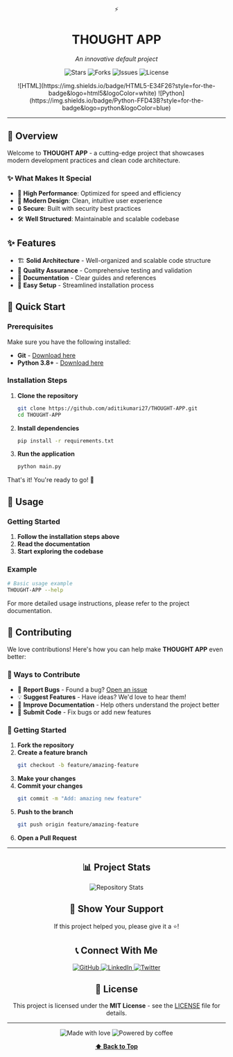 <div align="center">

⚡

# THOUGHT APP

*An innovative default project*

<p align="center">
  <img src="https://img.shields.io/github/stars/aditikumari27/THOUGHT-APP?style=for-the-badge&logo=github&color=gold" alt="Stars"/>
  <img src="https://img.shields.io/github/forks/aditikumari27/THOUGHT-APP?style=for-the-badge&logo=github&color=blue" alt="Forks"/>
  <img src="https://img.shields.io/github/issues/aditikumari27/THOUGHT-APP?style=for-the-badge&logo=github&color=red" alt="Issues"/>
  <img src="https://img.shields.io/github/license/aditikumari27/THOUGHT-APP?style=for-the-badge&color=green" alt="License"/>
</p>

<p align="center">![HTML](https://img.shields.io/badge/HTML5-E34F26?style=for-the-badge&logo=html5&logoColor=white) ![Python](https://img.shields.io/badge/Python-FFD43B?style=for-the-badge&logo=python&logoColor=blue)</p>

</div>

---

## 🌟 Overview

Welcome to **THOUGHT APP** - a cutting-edge project that showcases modern development practices and clean code architecture.

### ✨ What Makes It Special

- 🚀 **High Performance**: Optimized for speed and efficiency
- 📱 **Modern Design**: Clean, intuitive user experience
- 🔒 **Secure**: Built with security best practices
- 🛠️ **Well Structured**: Maintainable and scalable codebase

## ✨ Features

- 🏗️ **Solid Architecture** - Well-organized and scalable code structure
- 🧪 **Quality Assurance** - Comprehensive testing and validation
- 📖 **Documentation** - Clear guides and references
- 🔧 **Easy Setup** - Streamlined installation process

## 🚀 Quick Start

### Prerequisites

Make sure you have the following installed:

- **Git** - [Download here](https://git-scm.com/downloads)
- **Python 3.8+** - [Download here](https://python.org/downloads/)

### Installation Steps

1. **Clone the repository**
   ```bash
   git clone https://github.com/aditikumari27/THOUGHT-APP.git
   cd THOUGHT-APP
   ```

2. **Install dependencies**
   ```bash
   pip install -r requirements.txt
   ```

3. **Run the application**
   ```bash
   python main.py
   ```

That's it! You're ready to go! 🎉

## 🎯 Usage

### Getting Started

1. **Follow the installation steps above**
2. **Read the documentation**
3. **Start exploring the codebase**

### Example

```bash
# Basic usage example
THOUGHT-APP --help
```

For more detailed usage instructions, please refer to the project documentation.

## 🤝 Contributing

We love contributions! Here's how you can help make **THOUGHT APP** even better:

### 🌟 Ways to Contribute

- 🐛 **Report Bugs** - Found a bug? [Open an issue](https://github.com/aditikumari27/THOUGHT-APP/issues)
- 💡 **Suggest Features** - Have ideas? We'd love to hear them!
- 📝 **Improve Documentation** - Help others understand the project better
- 🔧 **Submit Code** - Fix bugs or add new features

### 🚀 Getting Started

1. **Fork the repository**
2. **Create a feature branch**
   ```bash
   git checkout -b feature/amazing-feature
   ```
3. **Make your changes**
4. **Commit your changes**
   ```bash
   git commit -m "Add: amazing new feature"
   ```
5. **Push to the branch**
   ```bash
   git push origin feature/amazing-feature
   ```
6. **Open a Pull Request**

---

<div align="center">

## 📊 Project Stats

<img src="https://github-readme-stats.vercel.app/api/pin/?username=aditikumari27&repo=THOUGHT-APP&theme=tokyonight&hide_border=true" alt="Repository Stats"/>

## 🌟 Show Your Support

If this project helped you, please give it a ⭐!

## 📞 Connect With Me

<p align="center">
  <a href="https://github.com/aditikumari27">
    <img src="https://img.shields.io/badge/GitHub-100000?style=for-the-badge&logo=github&logoColor=white" alt="GitHub"/>
  </a>
  <a href="https://linkedin.com/in/aditikumari27">
    <img src="https://img.shields.io/badge/LinkedIn-0077B5?style=for-the-badge&logo=linkedin&logoColor=white" alt="LinkedIn"/>
  </a>
  <a href="https://twitter.com/aditikumari27">
    <img src="https://img.shields.io/badge/Twitter-1DA1F2?style=for-the-badge&logo=twitter&logoColor=white" alt="Twitter"/>
  </a>
</p>

## 📝 License

This project is licensed under the **MIT License** - see the [LICENSE](LICENSE) file for details.

---

<p align="center">
  <img src="https://img.shields.io/badge/Made%20with-❤️-red?style=for-the-badge" alt="Made with love"/>
  <img src="https://img.shields.io/badge/Powered%20by-☕-brown?style=for-the-badge" alt="Powered by coffee"/>
</p>

**[⬆ Back to Top](#top)**

</div>